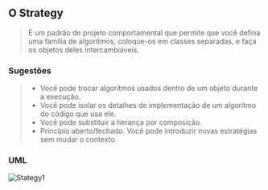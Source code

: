 ## O Strategy

> É um padrão de projeto comportamental que permite que você defina uma família de algoritmos,
coloque-os em classes separadas, e faça os objetos deles intercambiáveis.


### Sugestões

> * Você pode trocar algoritmos usados dentro de um objeto durante a execução.
> * Você pode isolar os detalhes de implementação de um algoritmo do código que usa ele.
> * Você pode substituir a herança por composição.
> * Princípio aberto/fechado. Você pode introduzir novas estratégias sem mudar o contexto.


### UML

![Stategy1](https://user-images.githubusercontent.com/7238070/209961596-d281e128-b8a1-44af-8c4d-77358b2668f1.jpg)
